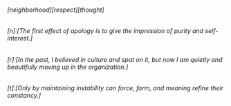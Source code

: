 ###### _[neighborhood][respect][thought]_ ######
###### _[n]:[The first effect of apology is to give the impression of purity and self-interest.]_ ######
###### _[r]:[In the past, I believed in culture and spat on it, but now I am quietly and beautifully moving up in the organization.]_ ######
###### _[t]:[Only by maintaining instability can force, form, and meaning refine their constancy.]_ ######
